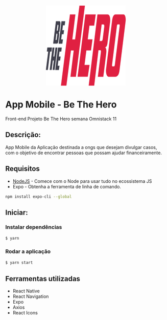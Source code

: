 
<p align="center">
  <a href="" rel="noopener">
 <img width=250px height=250px src="https://github.com/nerialexandre/be-the-hero/blob/master/frontend/src/assets/logo.svg" alt="Project logo"></a>
</p>

# App Mobile - Be The Hero 
Front-end Projeto Be The Hero semana Omnistack 11

## Descrição:

App Mobile da Aplicação destinada a ongs que desejam divulgar casos, com o objetivo de encontrar pessoas que possam ajudar financeiramente.

## Requisitos


* [NodeJS](https://nodejs.org/en/download/) - Comece com o Node para usar tudo no ecossistema JS
* Expo - Obtenha a ferramenta de linha de comando.
```sh
npm install expo-cli --global
```
 

## Iniciar:

### Instalar dependências
```sh
$ yarn
```
### Rodar a aplicação
```sh
$ yarn start
```


## Ferramentas utilizadas 

* React Native
* React Navigation
* Expo
* Axios
* React Icons

